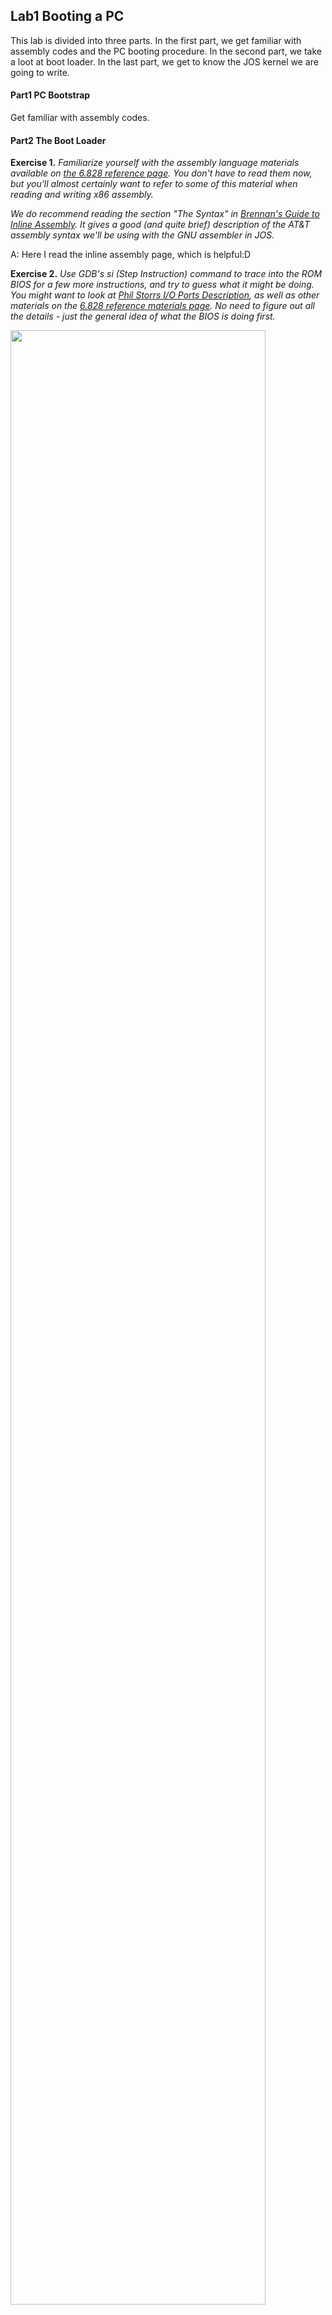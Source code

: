 

## Lab1 Booting a PC

This lab is divided into three parts. In the first part, we get familiar with assembly codes and the PC booting procedure. In the second part, we take a loot at boot loader. In the last part, we get to know the JOS kernel we are going to write.



#### Part1	PC Bootstrap

Get familiar with assembly codes.



#### Part2	The Boot Loader

**Exercise 1.**  *Familiarize yourself with the assembly language materials available on [the 6.828 reference page](https://pdos.csail.mit.edu/6.828/2018/reference.html). You don't have to read them now, but you'll almost certainly want to refer to some of this material when reading and writing x86 assembly.* 

*We do recommend reading the section "The Syntax" in [Brennan's Guide to Inline Assembly](http://www.delorie.com/djgpp/doc/brennan/brennan_att_inline_djgpp.html). It gives a good (and quite brief) description of the AT&T assembly syntax we'll be using with the GNU assembler in JOS.*

A: Here I read the inline assembly page, which is helpful:D



**Exercise 2.** *Use GDB's si (Step Instruction) command to trace into the ROM BIOS for a few more instructions, and try to guess what it might be doing. You might want to look at [Phil Storrs I/O Ports Description](http://web.archive.org/web/20040404164813/members.iweb.net.au/~pstorr/pcbook/book2/book2.htm), as well as other materials on the [6.828 reference materials page](https://pdos.csail.mit.edu/6.828/2018/reference.html). No need to figure out all the details - just the general idea of what the BIOS is doing first.*

<img src ="/Users/isabella/Library/Application Support/typora-user-images/image-20191013195550087.png" width = 90% align=center>

A: In BIOS, the BIOS initializes hardwares and set up interrupt descriptor table.



**Exercise 3.** *Take a look at the [lab tools guide](https://pdos.csail.mit.edu/6.828/2018/labguide.html), especially the section on GDB commands. Even if you're familiar with GDB, this includes some esoteric GDB commands that are useful for OS work.*

*Set a breakpoint at address 0x7c00, which is where the boot sector will be loaded. Continue execution until that breakpoint. Trace through the code in `boot/boot.S`, using the source code and the disassembly file `obj/boot/boot.asm` to keep track of where you are. Also use the `x/i` command in GDB to disassemble sequences of instructions in the boot loader, and compare the original boot loader source code with both the disassembly in `obj/boot/boot.asm` and GDB.*

*Trace into `bootmain()` in `boot/main.c`, and then into `readsect()`. Identify the exact assembly instructions that correspond to each of the statements in `readsect()`. Trace through the rest of `readsect()` and back out into `bootmain()`, and identify the begin and end of the `for` loop that reads the remaining sectors of the kernel from the disk. Find out what code will run when the loop is finished, set a breakpoint there, and continue to that breakpoint. Then step through the remainder of the boot loader.*



<img src="ReadMe.assets/image-20191013200144595.png" align="center">



A: Set up the breakpoint where the boot sector is going to be loaded and continue executing.

Compare boot.S and boot.asm.We can see the physical addresses in boot.asm

![image-20191013200342543](ReadMe.assets/image-20191013200342543.png)

##### 																				(boot.S)

![image-20191013200421570](ReadMe.assets/image-20191013200421570.png)

##### 																				(boot.asm)

Following is the assembly code of readsect function in "boot/main.c"

![image-20191013200719268](ReadMe.assets/image-20191013200719268.png)



Following is the whole loop.

![image-20191013201014740](ReadMe.assets/image-20191013201014740.png)



When the loop finishes, it will continue execute the following commands.

![image-20191013201219443](ReadMe.assets/image-20191013201219443.png)



#### Questions

Q1: At what point does the processor start executing 32-bit code? What exactly causes the switch from 16- to 32-bit mode?

  <img src= "/Users/isabella/Library/Application Support/typora-user-images/image-20191013131935427.png" width = 90% align = center>



A: After setting the CR0 register to enable 32 bit mode and giving the command to load the gdt table, we still need to change the segment register's value in order to actually start loading, which is accomplished with `  	ljmp    $PROT_MODE_CSEG, $protcseg`

After that, all the codes we run are 32 bits.



Q2: What is the *last* instruction of the boot loader executed, and what is the *first* instruction of the kernel it just loaded?

![image-20191013132705437](ReadMe.assets/image-20191013132705437.png)

A: The last instruction the boot loader executed is to call the kernel's entry point	(boot/main.c).



![image-20191013133431204](ReadMe.assets/image-20191013133431204.png)

The first instruction the kernel executed is in kern/entry.S



Q3: 	*Where* is the first instruction of the kernel?

A: The first instruction of the kernel is located in "kern/entry.S"

​	Its physical address is 0x10000c.



Q4:	How does the boot loader decide how many sectors it must read in order to fetch the entire kernel from disk? Where does it find this information?

A:	The boot loader first read the second sector from disk(the first one is the boot loader) into memory, the second 4096 bytes(512 * 8), which contains the elf header. Based on the elf header, we can know the info we need to copy the entire kernel into memory.



#### Loading the kernel

**Exercise 4.** 	*Read about programming with pointers in C. The best reference for the C language is The C Programming Language by Brian Kernighan and Dennis Ritchie (known as 'K&R')*. *We recommend that students purchase this book (here is an [Amazon Link](http://www.amazon.com/C-Programming-Language-2nd/dp/0131103628/sr=8-1/qid=1157812738/ref=pd_bbs_1/104-1502762-1803102?ie=UTF8&s=books)) or find one of [MIT's 7 copies](http://library.mit.edu/F/AI9Y4SJ2L5ELEE2TAQUAAR44XV5RTTQHE47P9MKP5GQDLR9A8X-10422?func=item-global&doc_library=MIT01&doc_number=000355242&year=&volume=&sub_library=).*

*Read 5.1 (Pointers and Addresses) through 5.5 (Character Pointers and Functions) in K&R. Then download the code for [pointers.c](https://pdos.csail.mit.edu/6.828/2018/labs/lab1/pointers.c), run it, and make sure you understand where all of the printed values come from. In particular, make sure you understand where the pointer addresses in printed lines 1 and 6 come from, how all the values in printed lines 2 through 4 get there, and why the values printed in line 5 are seemingly corrupted.*

*There are other references on pointers in C (e.g., [A tutorial by Ted Jensen](https://pdos.csail.mit.edu/6.828/2018/readings/pointers.pdf) that cites K&R heavily), though not as strongly recommended.*

*Warning: Unless you are already thoroughly versed in C, do not skip or even skim this reading exercise. If you do not really understand pointers in C, you will suffer untold pain and misery in subsequent labs, and then eventually come to understand them the hard way. Trust us; you don't want to find out what "the hard way" is.*

A： Since I have already known pointers in c, I didn't spend a lot of time in this part.



**Exercise 5.** *Trace through the first few instructions of the boot loader again and identify the first instruction that would "break" or otherwise do the wrong thing if you were to get the boot loader's link address wrong. Then change the link address in `boot/Makefrag` to something wrong, run make clean, recompile the lab with make, and trace into the boot loader again to see what happens. Don't forget to change the link address back and make clean again afterward!*

![image-20191013201832427](ReadMe.assets/image-20191013201832427.png)

A : Change the boot loader's link address to 0x7C10, which is different from its load address.

Then I `make clean` and `make`, then run `make qemu-nox`, it broke.

![image-20191013202138772](ReadMe.assets/image-20191013202138772.png)



So i decided to let use gdb to debug it.

I let it run without setting points and it seems to break down here.

![image-20191013202322528](ReadMe.assets/image-20191013202322528.png)

I guess the reason for this is that the memory that `ljmp` want to jump to may causes the trouble. Since the link address we give to the linker mismatches with the load address, the link address calculated by the linker may be totally wrong, which may lead to the problem.



**Exercise 6.** *We can examine memory using GDB's x command. The [GDB manual](https://sourceware.org/gdb/current/onlinedocs/gdb/Memory.html) has full details, but for now, it is enough to know that the command x/Nx ADDR prints N words of memory at ADDR. (Note that both '`x`'s in the command are lowercase.) Warning:The size of a word is not a universal standard. In GNU assembly, a word is two bytes (the 'w' in xorw, which stands for word, means 2 bytes).*

*Reset the machine (exit QEMU/GDB and start them again). Examine the 8 words of memory at 0x00100000 at the point the BIOS enters the boot loader, and then again at the point the boot loader enters the kernel. Why are they different? What is there at the second breakpoint? (You do not really need to use QEMU to answer this question. Just think.)*

![image-20191013203159056](ReadMe.assets/image-20191013203159056.png)

8 words of memory when the BIOS enters the boot loader.

![image-20191013222802000](ReadMe.assets/image-20191013222802000.png)

8 words of memory when the boot loader loads the kernel.

The different is that when the boot loader enters the kernel, we've already loaded the kernel to 0x00100000.



#### Part3 The Kernel

**Exercise 7.** *Use QEMU and GDB to trace into the JOS kernel and stop at the `movl %eax, %cr0`. Examine memory at 0x00100000 and at 0xf0100000. Now, single step over that instruction using the stepi GDB command. Again, examine memory at 0x00100000 and at 0xf0100000. Make sure you understand what just happened.*

*What is the first instruction after the new mapping is established that would fail to work properly if the mapping weren't in place? Comment out the `movl %eax, %cr0` in `kern/entry.S`, trace into it, and see if you were right.*



A: Add the breakpoint at `	movl	%cr0, %ea`(f0100025). We can see that the contents in "0x00100000" and "0xf0100000" are different.

![image-20191013223809373](ReadMe.assets/image-20191013223809373.png)



Use `stepi` to see the next machine instruction it executes. Now we can see that the contents in "0x00100000" and "0xf0100000" are magically the same! 

![image-20191013224207443](ReadMe.assets/image-20191013224207443.png)



Here comes the reason.  In line 27, we load the physical address of the entry_pgdir into %eax, and then load it into cr3, which is the page directory register. After line 36, we enable paging by setting %cr0 register. Then the paging starts working and map the physical and virtual address and make sure that the contents in these two address are the same.

![image-20191013225029255](ReadMe.assets/image-20191013225029255.png)



Then we comment `movl	%eax, %cr0`.Run `make clean` and `make`.

Let's see where it will break down.

When it executes until `jmp *%eax`, it breaks.

![image-20191013230646899](ReadMe.assets/image-20191013230646899.png)

We can see that the value of %eax is "0xf010002c". Since we comment `movl %eax, %cr0`, we don't enable paging. And the address "0xf010002c" is not valid. So it breaks.

![image-20191013230811187](ReadMe.assets/image-20191013230811187.png)



#### Formatted Printing to the Console

**Exercise 8.** *We have omitted a small fragment of code - the code necessary to print octal numbers using patterns of the form "%o". Find and fill in this code fragment.*







##### Questions:

Q1: *Explain the interface between `printf.c` and `console.c`. Specifically, what function does `console.c` export? How is this function used by `printf.c`?*

The interface between `printf.c` and `console.c` is function `cputchar`, which is exported from `console.c` and used by `printf.c`. `printf.c` uses `cputchar` to print the character.



Q2:  *Explain the following from console.c :*

```
1      if (crt_pos >= CRT_SIZE) {
2              int i;
3              memmove(crt_buf, crt_buf + CRT_COLS, (CRT_SIZE - CRT_COLS) * 					sizeof(uint16_t));
4              for (i = CRT_SIZE - CRT_COLS; i < CRT_SIZE; i++)
5                      crt_buf[i] = 0x0700 | ' ';
6              crt_pos -= CRT_COLS;
7      }
```

`CRT_SIZE` is the total character that can be displayed on a single page. 

![image-20191014090555977](ReadMe.assets/image-20191014090555977.png)

After we fill a whole page, we should scroll down a line to allow new characters to be displayed.

And we initialize the last line  to be spaces.



Q3: *For the following questions you might wish to consult the notes for Lecture 2. These notes cover GCC's calling convention on the x86.*

*Trace the execution of the following code step-by-step:*

```
int x = 1, y = 3, z = 4;
cprintf("x %d, y %x, z %d\n", x, y, z);
```

- *In the call to `cprintf()`, to what does `fmt` point? To what does `ap` point?*
- *List (in order of execution) each call to `cons_putc`, `va_arg`, and `vcprintf`. For `cons_putc`, list its argument as well. For `va_arg`, list what `ap` points to before and after the call. For `vcprintf` list the values of its two arguments.*



A: `fmt` points to `"x %d, y %x, z %d\n"` , ap is of type `va_list` and carrys the function arguments.

​	 Call in order:

vcprintf ( fmt=0xf01017f7 "x %d, y %x, z %d\n",  ap=0xf010ffd4 "\001")

cons_putc (c=864)

cons_putc (c=980)

cons_putc (c=-1)

cons_putc (c=980)

...



Q4:	*Run the following code.*

```
    unsigned int i = 0x00646c72;
    cprintf("H%x Wo%s", 57616, &i);
```

*What is the output? Explain how this output is arrived at in the step-by-step manner of the previous exercise.*

*Here's an ASCII table that maps bytes to characters.*

*The output depends on that fact that the x86 is little-endian. If the x86 were instead big-endian what would you set `i` to in order to yield the same output? Would you need to change `57616` to a different value?*

[Here's a description of little- and big-endian](http://www.webopedia.com/TERM/b/big_endian.html) and [a more whimsical description](http://www.networksorcery.com/enp/ien/ien137.txt).



A: ![image-20191014140838237](ReadMe.assets/image-20191014140838237.png)

We can see the result of the following code is

```
H0xe110 World
```



 Let us dive a little bit deeper.

First `printfmt` meets normal characters like "H", it just prints "H" out normally.

![image-20191014132253299](ReadMe.assets/image-20191014132253299.png)



However when it meets "%x",  it first prints out "0x". Then it treats the following number as unsigned hexadecimal using function `getuint`, finally it prints the number out using function `printnum`.

![image-20191014132352177](ReadMe.assets/image-20191014132352177.png)

Here we read 57616 and print num in hexadecimal. `57616` is `e110` in hexadecimal.

![image-20191014133446756](ReadMe.assets/image-20191014133446756.png)



Then we read "Wo" and print it out normally. When we meet "%s", we print all characters in 0x00646c72.

Since x86 is little endian, so the first character should be `0x72`, second `0x6c`, third `0x64`.

According to the ASCII table, we can know that the first character is ` r`, the second is` l`, and the last is `d`.



Q5: *In the following code, what is going to be printed after  'y=' ? (note: the answer is not a specific value.) Why does this happen?*

```
    cprintf("x=%d y=%d", 3);
```

![image-20191014140917752](ReadMe.assets/image-20191014140917752.png)

Since we don't give enough parameters to cprintf, when we try to get the second number, va_arg gets the next number although it has been to the end of va_list. It actually depends on the contents in the next  memory block, so it is not a specfic value.



Q6: *Let's say that GCC changed its calling convention so that it pushed arguments on the stack in declaration order, so that the last argument is pushed last. How would you have to change `cprintf` or its interface so that it would still be possible to pass it a variable number of arguments?*

A: If gcc pushes arguments onto stack, the order of the parameters are reversed. If we still want to pass it a variable of arguments, we can send the parameters of `crpintf` to another function so the parameters can be reversed again.

```
int
cprintf(const char *fmt, ...)
{
	int reverse(const char *fmt, ...){
		va_list ap;
		int cnt;
		
		va_start(ap, fmt);
		cnt = vcprintf(fmt, ap);
		return cnt;
	}
	return reverse(fmt, ...);
}
```



##### *Challenge* 

*Enhance the console to allow text to be printed in different colors. The traditional way to do this is to make it interpret [ANSI escape sequences](http://rrbrandt.dee.ufcg.edu.br/en/docs/ansi/) embedded in the text strings printed to the console, but you may use any mechanism you like. There is plenty of information on [the 6.828 reference page](https://pdos.csail.mit.edu/6.828/2018/reference.html) and elsewhere on the web on programming the VGA display hardware. If you're feeling really adventurous, you could try switching the VGA hardware into a graphics mode and making the console draw text onto the graphical frame buffer.*

```c
// if no attribute given, then use black on white
if(~(c & ~(0xff))){
	c |= 0x700;
}
```



A: According to the comment, we succesffuly figure out that the lower bits of c should be the control bit of vga display color.

​	Then I want to set a `%r`  parameter in `fmt` to set the color.

​	Here are the changes I make.

 1. In `kern/console.h`, add text_color variable.

    ![image-20191014205059407](ReadMe.assets/image-20191014205059407.png)

2. Modify the code in `lib/printfmt.c`

   ![image-20191014205146838](ReadMe.assets/image-20191014205146838.png)

3. Modify `kern/console.c`

   ![image-20191014205251140](ReadMe.assets/image-20191014205251140.png)

4. Create test case in `kern/init.c`

   ![image-20191014205331538](ReadMe.assets/image-20191014205331538.png)

   

5. Finally the result

   ![image-20191014205414215](ReadMe.assets/image-20191014205414215.png)



#### The stack

**Exercise 9.** *Determine where the kernel initializes its stack, and exactly where in memory its stack is located. How does the kernel reserve space for its stack? And at which "end" of this reserved area is the stack pointer initialized to point to?*

A :	At line 77 in `entry.S`, stack pointer is set, which means the initialization of the stack.

![image-20191015085748072](ReadMe.assets/image-20191015085748072.png)

These codes in `entry.S` is the detailed description of kernel stack.

![image-20191015090001376](ReadMe.assets/image-20191015090001376.png)

KSTSIZE is defined in `ibc/memlayout.h`, which defines it to be `8 * PGSIZE`. Then we find in `mmu.h` that `PGSIZE` is `4096 bytes`. So the stack should be located from `0xf0110000` to `0xf0108000`.

The kernel resercves the memory space for the stack by defining `%esp` and `.space`.  The highest addresss of the stack is pointed to by the stack pointer.



**Exercise 10.** *To become familiar with the C calling conventions on the x86, find the address of the `test_backtrace` function in `obj/kern/kernel.asm`, set a breakpoint there, and examine what happens each time it gets called after the kernel starts. How many 32-bit words does each recursive nesting level of `test_backtrace` push on the stack, and what are those words?*

*Note that, for this exercise to work properly, you should be using the patched version of QEMU available on the [tools](https://pdos.csail.mit.edu/6.828/2018/tools.html) page or on Athena. Otherwise, you'll have to manually translate all breakpoint and memory addresses to linear addresses.*

A :  From reading `kernel.asm`, we find the following address. The function `test_backtrace`' s virtual address is `0xf100040`. 

![image-20191015100807027](ReadMe.assets/image-20191015100807027.png)

​	 `test_backtrace` emulates the procedure of calling a function in c.

​	 It loads the paramters and saves the return address of the caller.

1. Test_backtrace(x=5)

   push %ebp	0xf010fff8

   push %ebx 	0x10074

2. test_backtrace (x=4)

   push %ebp	0xf010ffc8

   push %ebx	0x5

3. test_backtrace (x=3)

   push %ebp	0xf010ffa8

   push %ebx	0x4

4. test_backtrace (x=2)

   push %ebp	0xf010ff88 

   push %ebx	0x3

5. test_backtrace (x=1)

   push %ebp	0xf010ff68 

   push %ebx	0x2

6. test_backtrace (x=0)

   push  %ebp	0xf010ff48 

   push %ebx	0x1



From there, we can see that each stack of the function is 32 bytes.

And %ebx stores the parameter passed to the function.



##### Question:

*1. The return instruction pointer typically points to the instruction after the `call` instruction (why?).*

A : After the execution of the called funcition, we can directly executes the next instruction based on the return instruction pointer.



2. *Why can't the backtrace code detect how many arguments there actually are? How could this limitation be fixed?*

A: There is no counter in the assembly code. To solve this limitaion, we can set up a register for counting the number of parameters.



**Exercise 11.** *Implement the backtrace function as specified above. Use the same format as in the example, since otherwise the grading script will be confused. When you think you have it working right, run make grade to see if its output conforms to what our grading script expects, and fix it if it doesn't. After you have handed in your Lab 1 code, you are welcome to change the output format of the backtrace function any way you like.*

*If you use `read_ebp()`, note that GCC may generate "optimized" code that calls `read_ebp()` before `mon_backtrace()`'s function prologue, which results in an incomplete stack trace (the stack frame of the most recent function call is missing). While we have tried to disable optimizations that cause this reordering, you may want to examine the assembly of `mon_backtrace()` and make sure the call to `read_ebp()` is happening after the function prologue.*



![image-20191015205303525](ReadMe.assets/image-20191015205303525.png)

Described in the picture above, I give my solution to the exercise.

It is about the gcc calling convention.

![image-20191015205424383](ReadMe.assets/image-20191015205424383.png)

When the caller wants to call another function, it first pushes the arguments and instruction pointer onto the stack. In the callee function, we saves the `%ebp` register value onto stack. The value of callee's 

`%esp` stores the address of the caller's `%ebp`. 

```assembly
push %ebp
mov %esp, %ebp
push %ebx
```

After executing the following codese, the callee's `%ebp` register now stores the address of the caller's `%ebp`. The critical point of the exercise is to understand this point. What's more,  we can see from the illustration that the caller's `4(%%ebp)`  and the arguments can also be found with specfic offset plus `%ebp`.





**Exercise 12.** Modify your stack backtrace function to display, for each `eip`, the function name, source file name, and line number corresponding to that `eip`.

In `debuginfo_eip`, where do `__STAB_*` come from? This question has a long answer; to help you to discover the answer, here are some things you might want to do:

- look in the file `kern/kernel.ld` for `__STAB_*`
- run `objdump -h obj/kern/kernel`
- run `objdump -G obj/kern/kernel`
- run `gcc -pipe -nostdinc -O2 -fno-builtin -I. -MD -Wall -Wno-format -DJOS_KERNEL -gstabs -c -S `kern/init.c, and look at init.s.
- see if the bootloader loads the symbol table in memory as part of loading the kernel binary

Complete the implementation of `debuginfo_eip` by inserting the call to `stab_binsearch` to find the line number for an address.

Add a `backtrace` command to the kernel monitor, and extend your implementation of `mon_backtrace` to call `debuginfo_eip` and print a line for each stack frame of the form:

```
K> backtrace
Stack backtrace:
  ebp f010ff78  eip f01008ae  args 00000001 f010ff8c 00000000 f0110580 00000000
         kern/monitor.c:143: monitor+106
  ebp f010ffd8  eip f0100193  args 00000000 00001aac 00000660 00000000 00000000
         kern/init.c:49: i386_init+59
  ebp f010fff8  eip f010003d  args 00000000 00000000 0000ffff 10cf9a00 0000ffff
         kern/entry.S:70: <unknown>+0
K> 
```

Each line gives the file name and line within that file of the stack frame's `eip`, followed by the name of the function and the offset of the `eip` from the first instruction of the function (e.g., `monitor+106` means the return `eip` is 106 bytes past the beginning of `monitor`).

Be sure to print the file and function names on a separate line, to avoid confusing the grading script.

Tip: printf format strings provide an easy, albeit obscure, way to print non-null-terminated strings like those in STABS tables. `printf("%.*s", length, string)` prints at most `length` characters of `string`. Take a look at the printf man page to find out why this works.

You may find that some functions are missing from the backtrace. For example, you will probably see a call to `monitor()` but not to `runcmd()`. This is because the compiler in-lines some function calls. Other optimizations may cause you to see unexpected line numbers. If you get rid of the `-O2` from `GNUMakefile`, the backtraces may make more sense (but your kernel will run more slowly).



1. look in the file `kern/kernel.ld` for `__STAB_*`

   There are many `__STAB_*` in kernel.ld. The following pic just shows a small portion of it.

   ![image-20191016103628552](ReadMe.assets/image-20191016103628552.png)

2. run `objdump -h obj/kern/kernel`

   Display the sections in kernel elf.

![image-20191016100655540](ReadMe.assets/image-20191016100655540.png)

2. Run `objdump -G obj/kern/kernel` , we print any stabs in kernel.

   ![image-20191016101447188](ReadMe.assets/image-20191016101447188.png)

3. run `gcc -pipe -nostdinc -O2 -fno-builtin -I. -MD -Wall -Wno-format -DJOS_KERNEL -gstabs -c -S kern/init.c`

   After running the command, it prints debugging info in stab format into `init.S` located in lab1 folder.

   ![image-20191016102622187](ReadMe.assets/image-20191016102622187.png)

4.  See if the bootloader loads the symbol table in memory as part of loading the kernel binary



The function I realized is shown below. 

```c
	// kern/monitor.c
	// Search within the function definition for the line number.
	// N_SLINE:	text segment line
	stab_binsearch(stabs, &lline, &rline, N_SLINE, addr);
	if (lline <= rline)
	{
		// stabs[lline] points to the line
		// in the string table, but check bounds just in case.
		if (stabs[lline].n_strx < stabstr_end - stabstr)
			info->eip_line = stabs[lline].n_desc;
	}
```



```c
int
mon_backtrace(int argc, char **argv, struct Trapframe *tf)
{
	// Implemented in Exercise 11
	uint32_t arg, apm, temp, ebp, eip, esp;

	cprintf("Stack backtrace:\n");
	//get saved %ebp
	ebp = read_ebp();
	//Exercise 12:	debug info
	struct Eipdebuginfo info;

		while (ebp != 0)
	{
		//Trace back to caller function's %eip
		eip = *((uint32_t *)ebp + 1);
		cprintf(" ebp %x eip %x args ", ebp, eip);
		for(int offset = 2; offset <= 6; offset ++)
		{
			arg = *((uint32_t *)ebp + offset);
			cprintf("%08x ", arg);
		}
		cprintf("\n");

		//Exercise 12: Print debuging info
		debuginfo_eip(eip, &info);

		cprintf("  %s:%u: ", info.eip_file, info.eip_line);
      
		//Exercise 12: print the limit length file name
		for(int i = 0; i < info.eip_fn_namelen;  ++i) {
			cprintf("%c", info.eip_fn_name[i]);
		}
		cprintf("+%d", eip - info.eip_fn_addr);
		cprintf("\n");
      
		//Trace back to caller function's %ebp
		ebp =  *((uint32_t *)ebp);
	}
	return 0;
}
```

